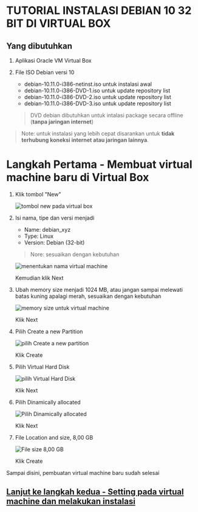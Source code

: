 # TUTORIAL INSTALASI DEBIAN 10 32 BIT DI VIRTUAL BOX

## Yang dibutuhkan
1. Aplikasi Oracle VM Virtual Box
2. File ISO Debian versi 10
    - debian-10.11.0-i386-netinst.iso untuk instalasi awal
    - debian-10.11.0-i386-DVD-1.iso untuk update repository list
    - debian-10.11.0-i386-DVD-2.iso untuk update repository list
    - debian-10.11.0-i386-DVD-3.iso untuk update repository list

    > DVD debian dibutuhkan untuk intalasi package  secara offline (__tanpa jaringan internet__)

> Note: untuk instalasi yang lebih cepat disarankan untuk __tidak terhubung koneksi internet atau jaringan lainnya__.

# Langkah Pertama - Membuat virtual machine baru di Virtual Box

1. Klik tombol "New"
    
    ![tombol new pada virtual box](https://drive.google.com/uc?export=view&id=1slEGxNmd-7mCJUJ0kvncQrcZsWjPeBzQ)

2. Isi nama, tipe dan versi menjadi

    - Name: debian_xyz
    - Type: Linux
    - Version: Debian (32-bit)

    > Nore: sesuaikan dengan kebutuhan

    ![menentukan nama virtual machine](https://drive.google.com/uc?export=view&id=1_HxfNL8xcgBVjqJidUDRZ1zFqvnUOr6i)

    Kemudian klik Next

3. Ubah memory size menjadi 1024 MB, atau jangan sampai melewati batas kuning apalagi merah, sesuaikan dengan kebutuhan

    ![memory size untuk virtual machine](https://drive.google.com/uc?export=view&id=1ncHZVgjWB3CSvzm88cXFlE8Q371qBaUk)

    Klik Next

4. Pilih Create a new Partition

     ![pilih Create a new partition](https://drive.google.com/uc?export=view&id=12fpqR9aVz02t1h_tujbSNwyL3R6W98Ks)
    
    Klik Create

5. Pilih Virtual Hard Disk

    ![pilih Virtual Hard Disk](https://drive.google.com/uc?export=view&id=1RHpg7RdkqUHj0qQZDyOUgASEo8ce9Xrh)

    Klik Next

6. Pilih Dinamically allocated

    ![Pilih Dinamically allocated](https://drive.google.com/uc?export=view&id=1-32fimxQ32h-gSr6f2BK3-7BpTTL8b3s)

    Klik Next

7. File Location and size, 8,00 GB
    
     ![File size 8,00 GB](https://drive.google.com/uc?export=view&id=1kD7hQPwf21YXq15ZNcWhddJ49Jgjr888)

    Klik Create

Sampai disini, pembuatan virtual machine baru sudah selesai

## [Lanjut ke langkah kedua - Setting pada virtual machine dan melakukan instalasi](/langkah2.md)
    


